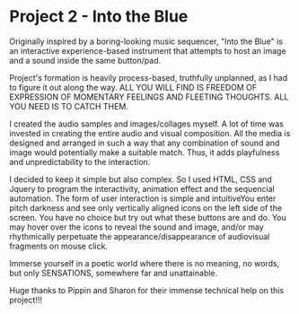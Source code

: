 # Project 2 - Into the Blue 

Originally inspired by a boring-looking music sequencer, "Into the Blue" is an interactive experience-based instrument that attempts to host an image and a sound inside the same button/pad.

Project's formation is heavily process-based, truthfully unplanned, as I had to figure it out along the way. ALL YOU WILL FIND IS FREEDOM OF EXPRESSION OF MOMENTARY FEELINGS AND FLEETING THOUGHTS. ALL YOU NEED IS TO CATCH THEM.

I created the audio samples and images/collages myself. A lot of time was invested in creating the entire audio and visual composition. All the media is designed and arranged in such a way that any combination of sound and image would potentially make a suitable match. Thus, it adds playfulness and unpredictability to the interaction.

I decided to keep it simple but also complex. So I used HTML, CSS and Jquery to program the interactivity, animation effect and the sequencial automation. The form of user interaction is simple and intuitiveYou enter pitch darkness and see only vertically aligned icons on the left side of the screen. You have no choice but try out what these buttons are and do. You may hover over the icons to reveal the sound and image, and/or may rhythmically perpetuate the appearance/disappearance of audiovisual fragments on mouse click. 

Immerse yourself in a poetic world where there is no meaning, no words, but only SENSATIONS, somewhere far and unattainable.

Huge thanks to Pippin and Sharon for their immense technical help on this project!!! 
